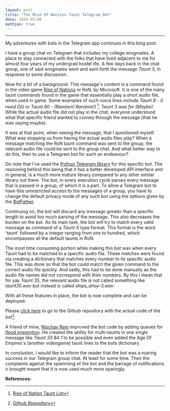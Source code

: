 ```yaml
---
layout: post
title: "The Rise Of Nations Taunt Telegram Bot"
date: 2020-05-08
mathjax: true
---
```

----------------
My adventures with bots in the Telegram app continues in this blog post.

I have a group chat on Telegram that includes my college wingmates. A place to stay connected with the folks that have lived adjacent to me
for almost four years of my undergrad hostel life. A few days back in the chat group, one of said wingmates went and
sent forth the message *Taunt 3*, in response to some discussion.

Now for a bit of a background. This message's content is a command found in the video game [Rise of Nations](https://en.wikipedia.org/wiki/Rise_of_Nations) or
RoN, by Microsoft.
It is one of the many taunt commands found in the game that essentially play a short audio file, when used in game. Some examples of 
such voice lines include *Taunt 8 - (I need Oil)* or *Taunt 60 - (Random! Random!)* [^1]. *Taunt 3 was for (Maybe)*. While the actual audio file did not play in the chat, everyone understood what that specific friend wanted to convey through the message (that he was saying maybe).

It was at that point, when seeing the message, that I questioned myself. What was stopping us from having the actual audio files play? When a message matching the RoN taunt command was sent to the group, the relevant audio file could be sent to the group chat. And what better way to do this, then to use a Telegram bot for such an endeavour?

Do note that I've used the [Python Telegram library](https://github.com/python-telegram-bot) for this specific bot. The reasoning behind this being that it has a better developed API interface and in general, is a much more mature library compared to any other similar library out there. The bot, in every execution cycle parses every message that is passed in a group, of which it is a part. To allow a Telegram bot to have this unrestricted access
to the messages of a group, you have to change the default privacy mode of any such bot using the options given by the [BotFather](https://core.telegram.org/bots#6-botfather).

Continuing on, the bot will discard any message greater than a specific length to avoid too much parsing of the message. This also decreases the burden on the bot. As its main task, the bot will try to match every valid message as command of a *Taunt X* type format. This format is the word 'taunt' followed by a integer ranging from one to hundred, which encompasses all the default taunts in RoN.

The most time consuming portion while making this bot was when every Taunt had to be matched to a specific audio file. These matches were found via
creating a dictionary that matches every number to its specific audio file. This was done so that the bot could match the given command to the correct audio file quickly. And sadly, this had to be done manually as the audio file names did not correspond with their numbers. By this I mean that for say *Taunt 35*, the relevant audio file is not called something like *taunt35.wav* but instead is called *ships_ahoy-3.wav*.

With all these features in place, the bot is now complete and can be deployed.

Please [click here](https://github.com/TestSubjector/RONTauntTelegramBot) to go to the Github repository with the actual code of the bot[^2].

A friend of mine, [Nischay Ram](https://github.com/Nischay-Pro) improved the bot code by adding queues for [flood prevention](https://github.com/python-telegram-bot/python-telegram-bot/wiki/Avoiding-flood-limits). He created the ability for multi-taunts in one single message like *Taunt 33 84 1* to be possible and even added the Age Of Empires's (another videogame) taunt lines to the bots dictionary.

In conclusion, I would like to inform the reader that the bot was a roaring success in our Telegram group chat. At least for some time. Then the complaints against the spamming of the bot and the barrage of notifications ir brought meant that it is now used much more sparingly.

**References:**

[^1]: [Rise of Nation Taunt List](https://steamcommunity.com/app/287450/discussions/0/540744474731911106/)
[^2]: [Github Repository](https://github.com/TestSubjector/RONTauntTelegramBot)
